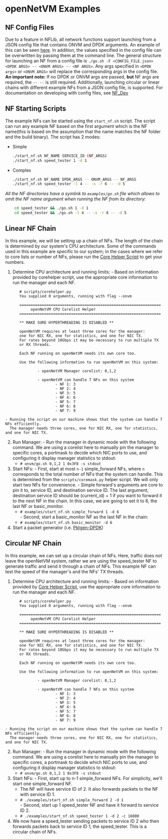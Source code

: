 openNetVM Examples
==

NF Config Files
--
Due to a feature in NFLib, all network functions support launching from a JSON config file that
contains ONVM and DPDK arguments. An example of this can be seen
[here](../examples/example_config.json). In addition, the values
specified in the config file can be overwritten by passing them at the
command line. The general structure for launching an NF from a config file is
`./go.sh -F <CONFIG_FILE.json> <DPDK ARGS> -- <ONVM ARGS> -- <NF ARGS>`.
Any args specified in `<DPDK args>` or `<ONVM ARGS>` will replace the
corresponding args in the config file. **An important note:** If no DPDK
or ONVM args are passed, **but** NF args are required, the `-- --` is
still required. Additionally, launching circular or linear chains with different example NFs from a JSON config file, is supported. 
For documentation on developing with config files, see
[NF_Dev](NF_Dev.md)



NF Starting Scripts
--
The example NFs can be started using the `start_nf.sh` script. The script can run any example NF based on the first argument which is the NF name(this is based on the assumption that the name matches the NF folder and the build binary). 
The script has 2 modes:
 - Simple
    ```sh
    ./start_nf.sh NF_NAME SERVICE_ID (NF_ARGS)
    ./start_nf.sh speed_tester 1 -d 1
    ```
  - Complex
    ```sh
    ./start_nf.sh NF_NAME DPDK_ARGS -- ONVM_ARGS -- NF_ARGS
    ./start_nf.sh speed_tester -l 4 -- -s -r 6 -- -d 5
    ```
*All the NF directories have a symlink to `examples/go.sh` file which allows to omit the NF name argument when running the NF from its directory:*
```sh
    cd speed_tester && ./go.sh 1 -d 1
    cd speed_tester && ./go.sh -l 4 -- -s -r 6 -- -d 5
```

Linear NF Chain
--
In this example, we will be setting up a chain of NFs.  The length of the chain is determined by our system's CPU architecture.  Some of the commands used in this example are specific to our system; in the cases where we refer to core lists or number of NFs, please run the [Core Helper Script][cores] to get your numbers.

  1. Determine CPU architecture and running limits:
    - Based on information provided by corehelper script, use the appropriate core information to run the manager and each NF.

            # scripts/corehelper.py
            You supplied 0 arguments, running with flag --onvm

            ===============================================================
                 openNetVM CPU Corelist Helper
            ===============================================================

            ** MAKE SURE HYPERTHREADING IS DISABLED **

            openNetVM requires at least three cores for the manager:
            one for NIC RX, one for statistics, and one for NIC TX.
            For rates beyond 10Gbps it may be necessary to run multiple TX
            or RX threads.

            Each NF running on openNetVM needs its own core too.

            Use the following information to run openNetVM on this system:

                    - openNetVM Manager corelist: 0,1,2

                    - openNetVM can handle 7 NFs on this system
                            - NF 1: 3
                            - NF 2: 4
                            - NF 3: 5
                            - NF 4: 6
                            - NF 5: 7
                            - NF 6: 8
                            - NF 7: 9

    - Running the script on our machine shows that the system can handle 7 NFs efficiently.  
      The manager needs three cores, one for NIC RX, one for statistics, and one for NIC TX.
  2. Run Manager:
    - Run the manager in dynamic mode with the following command.  We are using a corelist here to manually pin the manager to specific cores, a portmask to decide which NIC ports to use, and configuring it display manager statistics to stdout:
      - `# onvm/go.sh 0,1,2 1 0x3F8 -s stdout`
  3. Start NFs:
    - First, start at most `n-1` simple_forward NFs, where `n` corresponds to the total number of NFs that the system can handle.  This is determined from the `scripts/coremask.py` helper script.  We will only start two NFs for convenience.
    - Simple forward's arguments are core to pin it to, service ID, and
      destination service ID.  The last argument, destination service ID
      should be (current_id) + 1 if you want to forward it to the next NF in
      the chain.  In this case, we are going to set it to 6, the last NF or
      basic_monitor.
      - `# examples/start_nf.sh simple_forward 1 -d 6`  
    - Second, start a basic_monitor NF as the last NF in the chain:
      - `# examples/start_nf.sh basic_monitor -d 6`
  4. Start a packet generator (i.e. [Pktgen-DPDK][pktgen])

Circular NF Chain
--
In this example, we can set up a circular chain of NFs.  Here, traffic does not leave the openNetVM system, rather we are using the speed_tester NF to generate traffic and send it through a chain of NFs.  This example NF can test the speed of the manager's and the NFs' TX threads.

  1. Determine CPU architecture and running limits:
    - Based on information provided by [Core Helper Script][cores], use the appropriate core information to run the manager and each NF.

            # scripts/corehelper.py
            You supplied 0 arguments, running with flag --onvm

            ===============================================================
                 openNetVM CPU Corelist Helper
            ===============================================================

            ** MAKE SURE HYPERTHREADING IS DISABLED **

            openNetVM requires at least three cores for the manager:
            one for NIC RX, one for statistics, and one for NIC TX.
            For rates beyond 10Gbps it may be necessary to run multiple TX
            or RX threads.

            Each NF running on openNetVM needs its own core too.

            Use the following information to run openNetVM on this system:

                    - openNetVM Manager corelist: 0,1,2

                    - openNetVM can handle 7 NFs on this system
                            - NF 1: 3
                            - NF 2: 4
                            - NF 3: 5
                            - NF 4: 6
                            - NF 5: 7
                            - NF 6: 8
                            - NF 7: 9

    - Running the script on our machine shows that the system can handle 7 NFs efficiently.  
      The manager needs three cores, one for NIC RX, one for statistics, and one for NIC TX.
  2. Run Manager:
    - Run the manager in dynamic mode with the following command.  We are using a corelist here to manually pin the manager to specific cores, a portmask to decide which NIC ports to use, and configuring it display manager statistics to stdout:
      - `# onvm/go.sh 0,1,2 1 0x3F8 -s stdout`
  3. Start NFs:
    - First, start up to n-1 simple_forward NFs.  For simplicity, we'll start one simple_forward NF.
      - The NF will have service ID of 2.  It also forwards packets to the NF with service ID 1.
      - `# ./examples/start_nf.sh simple_forward 2 -d 1`  
    - Second, start up 1 speed_tester NF and have it forward to service ID 2.
      - `# ./examples/start_nf.sh speed_tester 1 -d 2 -c 16000`
  4. We now have a speed_tester sending packets to service ID 2 who then forwards packets back to service ID 1, the speed_tester.  This is a circular chain of NFs.  


[cores]: ../scripts/corehelper.py
[pktgen]: https://github.com/pktgen/Pktgen-DPDK
